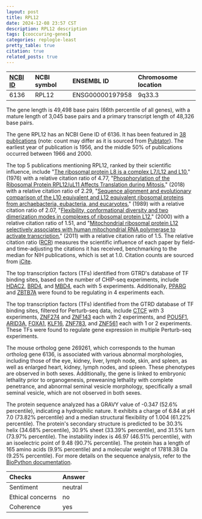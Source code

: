 ```yaml
---
layout: post
title: RPL12
date: 2024-12-08 23:57 CST
description: RPL12 description
tags: [cooccuring-genes]
categories: replogle-least
pretty_table: true
citation: true
related_posts: true
---
```




| [NCBI ID](https://www.ncbi.nlm.nih.gov/gene/6136) | NCBI symbol | ENSEMBL ID | Chromosome location |
| :-------- | :------- | :-------- | :------- |
| 6136  | RPL12 | ENSG00000197958 | 9q33.3 |



The gene length is 49,498 base pairs (66th percentile of all genes), with a mature length of 3,045 base pairs and a primary transcript length of 48,326 base pairs.


The gene RPL12 has an NCBI Gene ID of 6136. It has been featured in [38 publications](https://pubmed.ncbi.nlm.nih.gov/?term=%22RPL12%22) (note: count may differ as it is sourced from [Pubtator](https://academic.oup.com/nar/article/47/W1/W587/5494727)). The earliest year of publication is 1956, and the middle 50% of publications occurred between 1966 and 2000.


The top 5 publications mentioning RPL12, ranked by their scientific influence, include "[The ribosomal protein L8 is a complex L7/L12 and L10.](https://pubmed.ncbi.nlm.nih.gov/773698)" (1976) with a relative citation ratio of 4.77, "[Phosphorylation of the Ribosomal Protein RPL12/uL11 Affects Translation during Mitosis.](https://pubmed.ncbi.nlm.nih.gov/30220558)" (2018) with a relative citation ratio of 2.29, "[Sequence alignment and evolutionary comparison of the L10 equivalent and L12 equivalent ribosomal proteins from archaebacteria, eubacteria, and eucaryotes.](https://pubmed.ncbi.nlm.nih.gov/2515294)" (1989) with a relative citation ratio of 2.07, "[Flexibility, conformational diversity and two dimerization modes in complexes of ribosomal protein L12.](https://pubmed.ncbi.nlm.nih.gov/10637222)" (2000) with a relative citation ratio of 1.51, and "[Mitochondrial ribosomal protein L12 selectively associates with human mitochondrial RNA polymerase to activate transcription.](https://pubmed.ncbi.nlm.nih.gov/22003127)" (2011) with a relative citation ratio of 1.5. The relative citation ratio ([RCR](https://journals.plos.org/plosbiology/article?id=10.1371/journal.pbio.1002541)) measures the scientific influence of each paper by field- and time-adjusting the citations it has received, benchmarking to the median for NIH publications, which is set at 1.0. Citation counts are sourced from [iCite](https://icite.od.nih.gov).





The top transcription factors (TFs) identified from GTRD's database of TF binding sites, based on the number of CHIP-seq experiments, include [HDAC2](https://www.ncbi.nlm.nih.gov/gene/3066), [BRD4](https://www.ncbi.nlm.nih.gov/gene/23476), and [MBD4](https://www.ncbi.nlm.nih.gov/gene/8930), each with 5 experiments. Additionally, [PPARG](https://www.ncbi.nlm.nih.gov/gene/5468) and [ZBTB7A](https://www.ncbi.nlm.nih.gov/gene/51341) were found to be regulating in 4 experiments each.


The top transcription factors (TFs) identified from the GTRD database of TF binding sites, filtered for Perturb-seq data, include [CTCF](https://www.ncbi.nlm.nih.gov/gene/6829) with 3 experiments, [ZNF274](https://www.ncbi.nlm.nih.gov/gene/7936) and [ZNF143](https://www.ncbi.nlm.nih.gov/gene/6908) each with 2 experiments, and [POU5F1](https://www.ncbi.nlm.nih.gov/gene/2623), [ARID3A](https://www.ncbi.nlm.nih.gov/gene/2475), [FOXA1](https://www.ncbi.nlm.nih.gov/gene/2958), [KLF16](https://www.ncbi.nlm.nih.gov/gene/8861), [ZNF783](https://www.ncbi.nlm.nih.gov/gene/9968), and [ZNF561](https://www.ncbi.nlm.nih.gov/gene/7469) each with 1 or 2 experiments. These TFs were found to regulate gene expression in multiple Perturb-seq experiments.





The mouse ortholog gene 269261, which corresponds to the human ortholog gene 6136, is associated with various abnormal morphologies, including those of the eye, kidney, liver, lymph node, skin, and spleen, as well as enlarged heart, kidney, lymph nodes, and spleen. These phenotypes are observed in both sexes. Additionally, the gene is linked to embryonic lethality prior to organogenesis, preweaning lethality with complete penetrance, and abnormal seminal vesicle morphology, specifically a small seminal vesicle, which are not observed in both sexes.


The protein sequence analyzed has a GRAVY value of -0.347 (52.6% percentile), indicating a hydrophilic nature. It exhibits a charge of 6.84 at pH 7.0 (73.82% percentile) and a median structural flexibility of 1.004 (61.22% percentile). The protein's secondary structure is predicted to be 30.3% helix (34.68% percentile), 30.9% sheet (33.39% percentile), and 31.5% turn (73.97% percentile). The instability index is 46.97 (46.51% percentile), with an isoelectric point of 9.48 (90.7% percentile). The protein has a length of 165 amino acids (9.9% percentile) and a molecular weight of 17818.38 Da (9.25% percentile). For more details on the sequence analysis, refer to the [BioPython documentation](https://biopython.org/docs/1.75/api/Bio.SeqUtils.ProtParam.html).



| Checks    | Answer |
| :-------- | :------- |
| Sentiment  | neutral   |
| Ethical concerns | no     |
| Coherence    | yes    |
